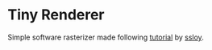 # Tiny Renderer
Simple software rasterizer made following [tutorial](https://github.com/ssloy/tinyrenderer/wiki) by [ssloy](https://github.com/ssloy).
